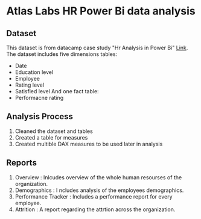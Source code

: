 # Atlas Labs HR Power Bi data analysis
## Dataset
This dataset is from datacamp case study "Hr Analysis in Power Bi" [Link](https://www.datacamp.com/courses/case-study-hr-analytics-in-power-bi).
The dataset includes five dimensions tables:
- Date
- Education level
- Employee
- Rating level
- Satisfied level
And one fact table:
- Performacne rating
## Analysis Process
1. Cleaned the dataset and tables
2. Created a table for measures
3. Created multible DAX measures to be used later in analysis
## Reports
1. Overview :
Inlcudes overview of the whole human resourses of the organization.
2. Demographics :
I ncludes analysis of the employees demographics.
3. Performance Tracker :
Includes a performance report for every employee.
4. Attrition :
A report regarding the attrtion across the organization.
